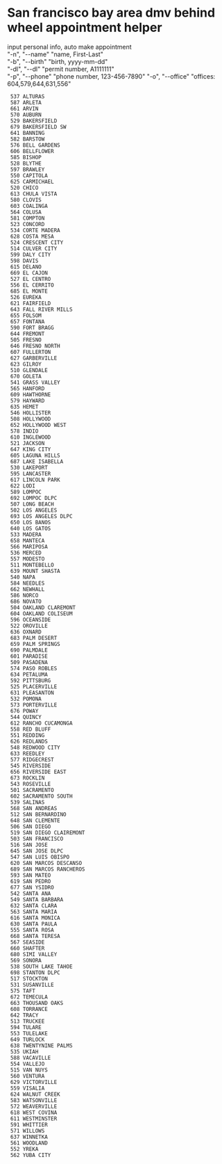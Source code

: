 # San francisco bay area dmv behind wheel appointment helper
input personal info, auto make appointment    
"-n", "--name" "name, First-Last"  
"-b", "--birth" "birth, yyyy-mm-dd"  
"-dl", "--dl" "permit number, A1111111"  
"-p", "--phone" "phone number, 123-456-7890"
"-o", "--office" "offices: 604,579,644,631,556"



     537 ALTURAS
     587 ARLETA
     661 ARVIN
     570 AUBURN
     529 BAKERSFIELD
     679 BAKERSFIELD SW
     641 BANNING
     582 BARSTOW
     576 BELL GARDENS
     606 BELLFLOWER
     585 BISHOP
     528 BLYTHE
     597 BRAWLEY
     550 CAPITOLA
     625 CARMICHAEL
     520 CHICO
     613 CHULA VISTA
     580 CLOVIS
     603 COALINGA
     564 COLUSA
     581 COMPTON
     523 CONCORD
     534 CORTE MADERA
     628 COSTA MESA
     524 CRESCENT CITY
     514 CULVER CITY
     599 DALY CITY
     598 DAVIS
     615 DELANO
     669 EL CAJON
     527 EL CENTRO
     556 EL CERRITO
     685 EL MONTE
     526 EUREKA
     621 FAIRFIELD
     643 FALL RIVER MILLS
     655 FOLSOM
     657 FONTANA
     590 FORT BRAGG
     644 FREMONT
     505 FRESNO
     646 FRESNO NORTH
     607 FULLERTON
     627 GARBERVILLE
     623 GILROY
     510 GLENDALE
     670 GOLETA
     541 GRASS VALLEY
     565 HANFORD
     609 HAWTHORNE
     579 HAYWARD
     635 HEMET
     546 HOLLISTER
     508 HOLLYWOOD
     652 HOLLYWOOD WEST
     578 INDIO
     610 INGLEWOOD
     521 JACKSON
     647 KING CITY
     605 LAGUNA HILLS
     687 LAKE ISABELLA
     530 LAKEPORT
     595 LANCASTER
     617 LINCOLN PARK
     622 LODI
     589 LOMPOC
     692 LOMPOC DLPC
     507 LONG BEACH
     502 LOS ANGELES
     693 LOS ANGELES DLPC
     650 LOS BANOS
     640 LOS GATOS
     533 MADERA
     658 MANTECA
     566 MARIPOSA
     536 MERCED
     557 MODESTO
     511 MONTEBELLO
     639 MOUNT SHASTA
     540 NAPA
     584 NEEDLES
     662 NEWHALL
     586 NORCO
     686 NOVATO
     504 OAKLAND CLAREMONT
     604 OAKLAND COLISEUM
     596 OCEANSIDE
     522 OROVILLE
     636 OXNARD
     683 PALM DESERT
     659 PALM SPRINGS
     690 PALMDALE
     601 PARADISE
     509 PASADENA
     574 PASO ROBLES
     634 PETALUMA
     592 PITTSBURG
     525 PLACERVILLE
     631 PLEASANTON
     532 POMONA
     573 PORTERVILLE
     676 POWAY
     544 QUINCY
     612 RANCHO CUCAMONGA
     558 RED BLUFF
     551 REDDING
     626 REDLANDS
     548 REDWOOD CITY
     633 REEDLEY
     577 RIDGECREST
     545 RIVERSIDE
     656 RIVERSIDE EAST
     673 ROCKLIN
     543 ROSEVILLE
     501 SACRAMENTO
     602 SACRAMENTO SOUTH
     539 SALINAS
     568 SAN ANDREAS
     512 SAN BERNARDINO
     648 SAN CLEMENTE
     506 SAN DIEGO
     519 SAN DIEGO CLAIREMONT
     503 SAN FRANCISCO
     516 SAN JOSE
     645 SAN JOSE DLPC
     547 SAN LUIS OBISPO
     620 SAN MARCOS DESCANSO
     689 SAN MARCOS RANCHEROS
     593 SAN MATEO
     619 SAN PEDRO
     677 SAN YSIDRO
     542 SANTA ANA
     549 SANTA BARBARA
     632 SANTA CLARA
     563 SANTA MARIA
     616 SANTA MONICA
     630 SANTA PAULA
     555 SANTA ROSA
     668 SANTA TERESA
     567 SEASIDE
     660 SHAFTER
     680 SIMI VALLEY
     569 SONORA
     538 SOUTH LAKE TAHOE
     698 STANTON DLPC
     517 STOCKTON
     531 SUSANVILLE
     575 TAFT
     672 TEMECULA
     663 THOUSAND OAKS
     608 TORRANCE
     642 TRACY
     513 TRUCKEE
     594 TULARE
     553 TULELAKE
     649 TURLOCK
     638 TWENTYNINE PALMS
     535 UKIAH
     588 VACAVILLE
     554 VALLEJO
     515 VAN NUYS
     560 VENTURA
     629 VICTORVILLE
     559 VISALIA
     624 WALNUT CREEK
     583 WATSONVILLE
     572 WEAVERVILLE
     618 WEST COVINA
     611 WESTMINSTER
     591 WHITTIER
     571 WILLOWS
     637 WINNETKA
     561 WOODLAND
     552 YREKA
     562 YUBA CITY

